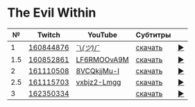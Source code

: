 # The Evil Within

| № | Twitch | YouTube | Субтитры | |
| --- | --- | --- | --- | --- |
| 1 | [160844876](https://www.twitch.tv/videos/160844876) | [¯\\_(ツ)_/¯](https://www.youtube.com/watch?v=dQw4w9WgXcQ) | [скачать](../chats/v160844876.ass) | [▶](../src/player.html?v=dQw4w9WgXcQ&s=160844876) |
| 1.5 | [160852861](https://www.twitch.tv/videos/160852861) | [LF6RMOOvA9M](https://www.youtube.com/watch?v=LF6RMOOvA9M) | [скачать](../chats/v160852861.ass) | [▶](../src/player.html?v=LF6RMOOvA9M&s=160852861) |
| 2 | [161110508](https://www.twitch.tv/videos/161110508) | [8VCQkjjMu-I](https://www.youtube.com/watch?v=8VCQkjjMu-I) | [скачать](../chats/v161110508.ass) | [▶](../src/player.html?v=8VCQkjjMu-I&s=161110508) |
| 2.5 | [161115703](https://www.twitch.tv/videos/161115703) | [vxbjz2-Lmgg](https://www.youtube.com/watch?v=vxbjz2-Lmgg) | [скачать](../chats/v161115703.ass) | [▶](../src/player.html?v=vxbjz2-Lmgg&s=161115703) |
| 3 | [162350334](https://www.twitch.tv/videos/162350334) |  | [скачать](../chats/v162350334.ass) | [▶](../src/player.html?v=x&s=162350334) |
